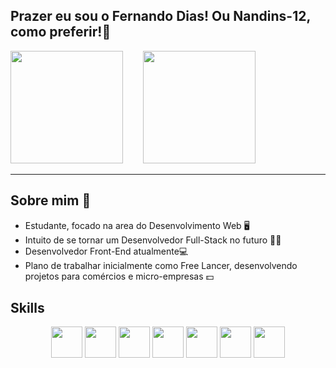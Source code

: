 ## Prazer eu sou o Fernando Dias! Ou Nandins-12, como preferir!🎈
<div>
    <img style="margin-right: 2em;" height="180em" src="https://github-readme-stats.vercel.app/api?username=Nandins-12&theme=midnight-purple&show_icons=true">
    <img height="180em" src="https://github-readme-stats.vercel.app/api/top-langs/?username=Nandins-12&theme=midnight-purple">
</div>

<hr>

## Sobre mim 📖
<ul>
    <li>Estudante, focado na area do Desenvolvimento Web 🖥</li>
    <li>Intuito de se tornar um Desenvolvedor Full-Stack no futuro 👨‍🎓</li>
    <li>Desenvolvedor Front-End atualmente💻</li>
    <li>Plano de trabalhar inicialmente como Free Lancer, desenvolvendo projetos para comércios e micro-empresas 💵</li>
</ul>

## Skills
<div align="center">
    <img align="center" height="50" src="https://cdn.jsdelivr.net/gh/devicons/devicon/icons/html5/html5-original.svg">
    <img align="center" height="50" src="https://cdn.jsdelivr.net/gh/devicons/devicon/icons/css3/css3-original.svg">
    <img align="center" height="50" src="https://cdn.jsdelivr.net/gh/devicons/devicon/icons/javascript/javascript-original.svg">
    <img align="center" height="50" src="https://cdn.jsdelivr.net/gh/devicons/devicon/icons/bootstrap/bootstrap-original.svg">
    <img align="center" height="50" src="https://cdn.jsdelivr.net/gh/devicons/devicon/icons/php/php-plain.svg">
    <img align="center" height="50" src="https://cdn.jsdelivr.net/gh/devicons/devicon/icons/git/git-original.svg">
    <img align="center" height="50 "src="https://cdn.jsdelivr.net/gh/devicons/devicon/icons/mysql/mysql-original.svg">
</div>
